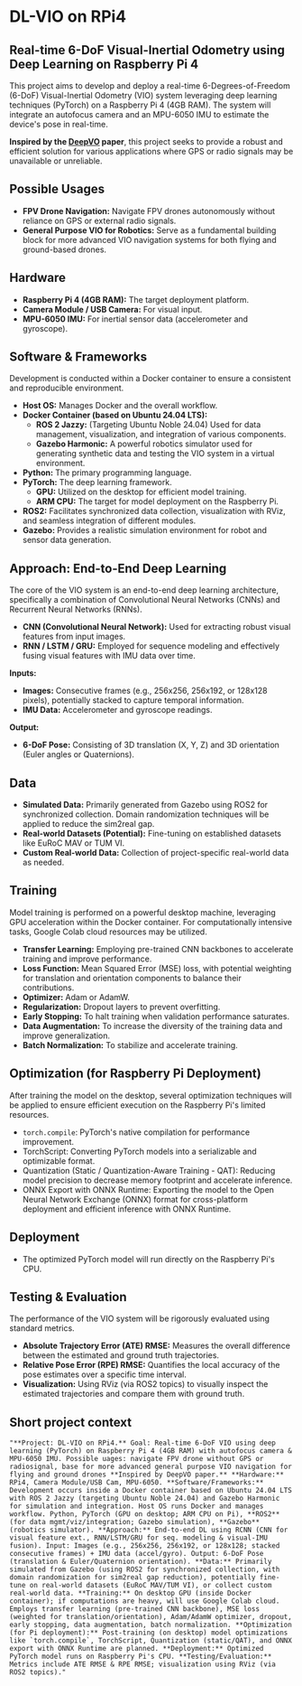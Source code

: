 # DL-VIO on RPi4

## Real-time 6-DoF Visual-Inertial Odometry using Deep Learning on Raspberry Pi 4

This project aims to develop and deploy a real-time 6-Degrees-of-Freedom (6-DoF) Visual-Inertial Odometry (VIO) system leveraging deep learning techniques (PyTorch) on a Raspberry Pi 4 (4GB RAM). The system will integrate an autofocus camera and an MPU-6050 IMU to estimate the device's pose in real-time.

**Inspired by the [DeepVO](https://arxiv.org/abs/1709.08429) paper**, this project seeks to provide a robust and efficient solution for various applications where GPS or radio signals may be unavailable or unreliable.

## Possible Usages

* **FPV Drone Navigation:** Navigate FPV drones autonomously without reliance on GPS or external radio signals.
* **General Purpose VIO for Robotics:** Serve as a fundamental building block for more advanced VIO navigation systems for both flying and ground-based drones.

## Hardware

* **Raspberry Pi 4 (4GB RAM):** The target deployment platform.
* **Camera Module / USB Camera:** For visual input.
* **MPU-6050 IMU:** For inertial sensor data (accelerometer and gyroscope).

## Software & Frameworks

Development is conducted within a Docker container to ensure a consistent and reproducible environment.

* **Host OS:** Manages Docker and the overall workflow.
* **Docker Container (based on Ubuntu 24.04 LTS):**
    * **ROS 2 Jazzy:** (Targeting Ubuntu Noble 24.04) Used for data management, visualization, and integration of various components.
    * **Gazebo Harmonic:** A powerful robotics simulator used for generating synthetic data and testing the VIO system in a virtual environment.
* **Python:** The primary programming language.
* **PyTorch:** The deep learning framework.
    * **GPU:** Utilized on the desktop for efficient model training.
    * **ARM CPU:** The target for model deployment on the Raspberry Pi.
* **ROS2:** Facilitates synchronized data collection, visualization with RViz, and seamless integration of different modules.
* **Gazebo:** Provides a realistic simulation environment for robot and sensor data generation.

## Approach: End-to-End Deep Learning

The core of the VIO system is an end-to-end deep learning architecture, specifically a combination of Convolutional Neural Networks (CNNs) and Recurrent Neural Networks (RNNs).

* **CNN (Convolutional Neural Network):** Used for extracting robust visual features from input images.
* **RNN / LSTM / GRU:** Employed for sequence modeling and effectively fusing visual features with IMU data over time.

**Inputs:**
* **Images:** Consecutive frames (e.g., 256x256, 256x192, or 128x128 pixels), potentially stacked to capture temporal information.
* **IMU Data:** Accelerometer and gyroscope readings.

**Output:**
* **6-DoF Pose:** Consisting of 3D translation (X, Y, Z) and 3D orientation (Euler angles or Quaternions).

## Data

* **Simulated Data:** Primarily generated from Gazebo using ROS2 for synchronized collection. Domain randomization techniques will be applied to reduce the sim2real gap.
* **Real-world Datasets (Potential):** Fine-tuning on established datasets like EuRoC MAV or TUM VI.
* **Custom Real-world Data:** Collection of project-specific real-world data as needed.

## Training

Model training is performed on a powerful desktop machine, leveraging GPU acceleration within the Docker container. For computationally intensive tasks, Google Colab cloud resources may be utilized.

* **Transfer Learning:** Employing pre-trained CNN backbones to accelerate training and improve performance.
* **Loss Function:** Mean Squared Error (MSE) loss, with potential weighting for translation and orientation components to balance their contributions.
* **Optimizer:** Adam or AdamW.
* **Regularization:** Dropout layers to prevent overfitting.
* **Early Stopping:** To halt training when validation performance saturates.
* **Data Augmentation:** To increase the diversity of the training data and improve generalization.
* **Batch Normalization:** To stabilize and accelerate training.

## Optimization (for Raspberry Pi Deployment)

After training the model on the desktop, several optimization techniques will be applied to ensure efficient execution on the Raspberry Pi's limited resources.

* `torch.compile`: PyTorch's native compilation for performance improvement.
* TorchScript: Converting PyTorch models into a serializable and optimizable format.
* Quantization (Static / Quantization-Aware Training - QAT): Reducing model precision to decrease memory footprint and accelerate inference.
* ONNX Export with ONNX Runtime: Exporting the model to the Open Neural Network Exchange (ONNX) format for cross-platform deployment and efficient inference with ONNX Runtime.

## Deployment

* The optimized PyTorch model will run directly on the Raspberry Pi's CPU.

## Testing & Evaluation

The performance of the VIO system will be rigorously evaluated using standard metrics.

* **Absolute Trajectory Error (ATE) RMSE:** Measures the overall difference between the estimated and ground truth trajectories.
* **Relative Pose Error (RPE) RMSE:** Quantifies the local accuracy of the pose estimates over a specific time interval.
* **Visualization:** Using RViz (via ROS2 topics) to visually inspect the estimated trajectories and compare them with ground truth.

## Short project context
```
"**Project: DL-VIO on RPi4.** Goal: Real-time 6-DoF VIO using deep learning (PyTorch) on Raspberry Pi 4 (4GB RAM) with autofocus camera & MPU-6050 IMU. Possible uages: navigate FPV drone without GPS or radiosignal, base for more advanced general purpose VIO navigation for flying and ground drones **Inspired by DeepVO paper.** **Hardware:** RPi4, Camera Module/USB Cam, MPU-6050. **Software/Frameworks:** Development occurs inside a Docker container based on Ubuntu 24.04 LTS with ROS 2 Jazzy (targeting Ubuntu Noble 24.04) and Gazebo Harmonic for simulation and integration. Host OS runs Docker and manages workflow. Python, PyTorch (GPU on desktop; ARM CPU on Pi), **ROS2** (for data mgmt/viz/integration; Gazebo simulation), **Gazebo** (robotics simulator). **Approach:** End-to-end DL using RCNN (CNN for visual feature ext., RNN/LSTM/GRU for seq. modeling & visual-IMU fusion). Input: Images (e.g., 256x256, 256x192, or 128x128; stacked consecutive frames) + IMU data (accel/gyro). Output: 6-DoF Pose (translation & Euler/Quaternion orientation). **Data:** Primarily simulated from Gazebo (using ROS2 for synchronized collection, with domain randomization for sim2real gap reduction), potentially fine-tune on real-world datasets (EuRoC MAV/TUM VI), or collect custom real-world data. **Training:** On desktop GPU (inside Docker container); if computations are heavy, will use Google Colab cloud. Employs transfer learning (pre-trained CNN backbone), MSE loss (weighted for translation/orientation), Adam/AdamW optimizer, dropout, early stopping, data augmentation, batch normalization. **Optimization (for Pi deployment):** Post-training (on desktop) model optimizations like `torch.compile`, TorchScript, Quantization (static/QAT), and ONNX export with ONNX Runtime are planned. **Deployment:** Optimized PyTorch model runs on Raspberry Pi's CPU. **Testing/Evaluation:** Metrics include ATE RMSE & RPE RMSE; visualization using RViz (via ROS2 topics)."
```
